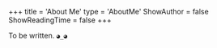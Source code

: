 +++
title = 'About Me'
type = 'AboutMe'
ShowAuthor = false
ShowReadingTime = false
+++

To be written. `◕_◕`
